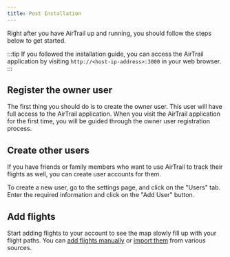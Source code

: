 ```yaml
---
title: Post Installation
---
```


Right after you have AirTrail up and running, you should follow the steps below to get started.

:::tip
If you followed the installation guide, you can access the AirTrail application by visiting `http://<host-ip-address>:3000` in your web browser.
:::

## Register the owner user

The first thing you should do is to create the owner user. This user will have full access to the AirTrail application.
When you visit the AirTrail application for the first time, you will be guided through the owner user registration process.

## Create other users

If you have friends or family members who want to use AirTrail to track their flights as well, you can create user accounts for them.

To create a new user, go to the settings page, and click on the "Users" tab. Enter the required information and click on the "Add User" button.

## Add flights

Start adding flights to your account to see the map slowly fill up with your flight paths. You can [add flights manually](/docs/features/add-flight) or [import them](/docs/features/import) from various sources.
